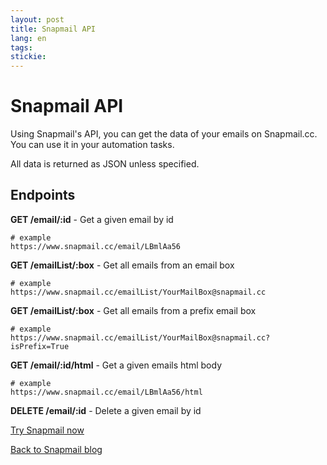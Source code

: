 ```yaml
---
layout: post
title: Snapmail API
lang: en
tags: 
stickie: 
---
```


# Snapmail API

Using Snapmail's API, you can get the data of your emails on Snapmail.cc. 
You can use it in your automation tasks. 

All data is returned as JSON unless specified.

## Endpoints

**GET    /email/:id** - Get a given email by id
```
# example
https://www.snapmail.cc/email/LBmlAa56
```

**GET    /emailList/:box** - Get all emails from an email box
```
# example
https://www.snapmail.cc/emailList/YourMailBox@snapmail.cc
```

**GET    /emailList/:box** - Get all emails from a prefix email box
```
# example
https://www.snapmail.cc/emailList/YourMailBox@snapmail.cc?isPrefix=True
```

**GET    /email/:id/html** - Get a given emails html body
```
# example
https://www.snapmail.cc/email/LBmlAa56/html
```

**DELETE /email/:id** - Delete a given email by id


<a target="_blank" href="https://www.snapmail.cc"><i class="fa fa-envelope a"></i> Try Snapmail now</a>

<a href="https://www.snapmail.cc/blog/"><i class="fa fa-arrow-circle-left"></i> Back to Snapmail blog</a>